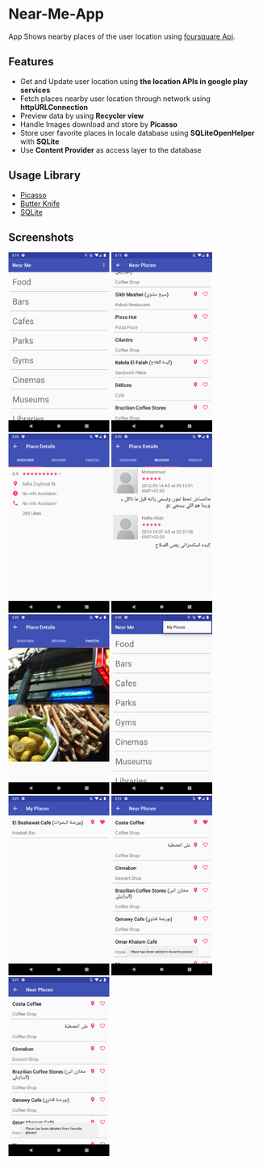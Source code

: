 # Near-Me-App

App Shows nearby places of the user location using [foursquare Api](https://foursquare.com/).

## Features

- Get and Update user location using **the location APIs in google play services**
- Fetch places nearby user location through network using **httpURLConnection**
- Preview data by using **Recycler view**
- Handle Images download and store by **Picasso**
- Store user favorite places in locale database using **SQLiteOpenHelper** with **SQLite**
- Use **Content Provider** as access layer to the database

## Usage Library

- [Picasso](https://square.github.io/picasso/)
- [Butter Knife](http://jakewharton.github.io/butterknife/)
- [SQLite](https://www.sqlite.org/index.html)

## Screenshots

<img src="screenshots/Screenshot_Main.png" alt="Home Screen" width="200"/>
<img src="screenshots/Screenshot_PlacesOfType.png" alt="Places Categories Screen" width="200"/>
<img src="screenshots/Screenshot_PlaceOverview.png" alt="Place Overview Screen" width="200"/>
<img src="screenshots/Screenshot_PlaceReviews.png" alt="Place Reviews Screen" width="200"/>
<img src="screenshots/Screenshot_PlacePhotos.png" alt="Place Photos" width="200"/>
<img src="screenshots/Screenshot_MyPlacesMenuItem.png" alt="My Places Screen Menu Item" width="200"/>
<img src="screenshots/Screenshot_MyPlacesScreen.png" alt="My Places Screen" width="200"/>
<img src="screenshots/Screenshot_AddOrRemovePlace1.png" alt="Add Or Remove Place" width="200"/>
<img src="screenshots/Screenshot_AddOrRemovePlace2.png" alt="Add Or Remove Place" width="200"/>

